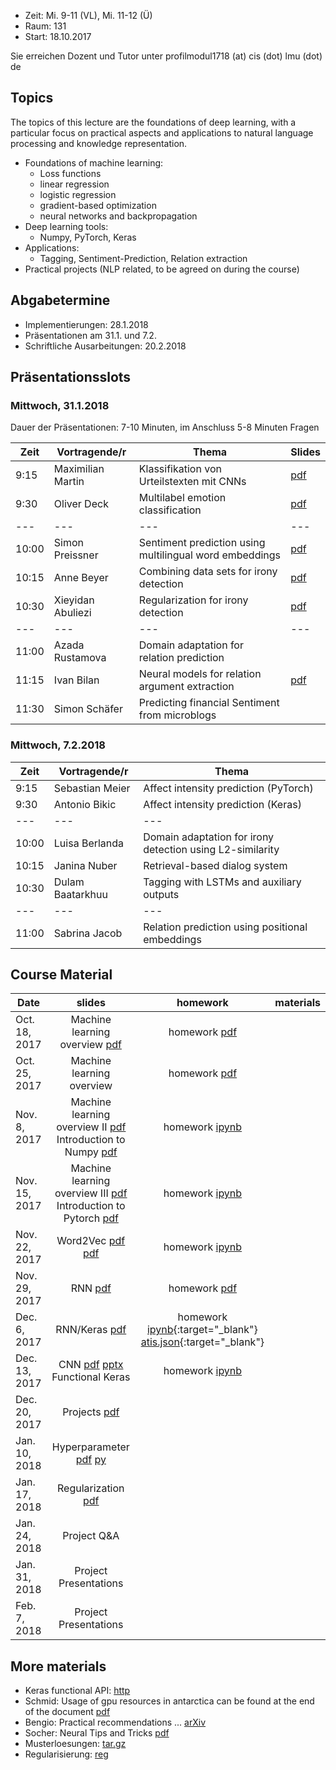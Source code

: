 - Zeit: Mi. 9-11 (VL), Mi. 11-12 (Ü)
- Raum: 131
- Start: 18.10.2017

Sie erreichen Dozent und Tutor unter  profilmodul1718 (at) cis (dot) lmu (dot) de

## Topics

The topics of this lecture are the foundations of deep learning, with a particular focus on practical aspects and applications to natural language processing and knowledge representation.

- Foundations of machine learning:
  - Loss functions
  - linear regression
  - logistic regression
  - gradient-based optimization
  - neural networks and backpropagation
- Deep learning tools:
  - Numpy, PyTorch, Keras
- Applications:
  - Tagging, Sentiment-Prediction, Relation extraction
- Practical projects (NLP related, to be agreed on during the course)


## Abgabetermine
- Implementierungen: 28.1.2018
- Präsentationen am 31.1. und 7.2.
- Schriftliche Ausarbeitungen: 20.2.2018

## Präsentationsslots
### Mittwoch, 31.1.2018

Dauer der Präsentationen: 7-10 Minuten, im Anschluss 5-8 Minuten Fragen

| Zeit | Vortragende/r | Thema | Slides |
| --- | --- | --- | --- |
| 9:15 | Maximilian Martin | Klassifikation von Urteilstexten mit CNNs | [pdf](project_Textklassifikation_mit_CNN_Maximilian_Martin.pdf) |
| 9:30 | Oliver Deck | Multilabel emotion classification | [pdf](project_Deck_Multiclass_Aspect.pdf) |
| --- | --- | --- | --- |
| 10:00 | Simon Preissner | Sentiment prediction using multilingual word embeddings | [pdf](project_preissner_presentation.pdf) |
| 10:15 | Anne Beyer | Combining data sets for irony detection | [pdf](project_presentation_Anne_Beyer.pdf) |
| 10:30 | Xieyidan Abuliezi | Regularization for irony detection | [pdf](project_abuliezi_irony_detection.pdf) |
| --- | --- | --- | --- |
| 11:00 | Azada Rustamova | Domain adaptation for relation prediction |  |
| 11:15 | Ivan Bilan | Neural models for relation argument extraction | [pdf](project_TAC_Ivan_Bilan.pdf) |
| 11:30 | Simon Schäfer | Predicting financial Sentiment from microblogs |  |

### Mittwoch, 7.2.2018

| Zeit | Vortragende/r | Thema |
| --- | --- | --- |
| 9:15 | Sebastian Meier | Affect intensity prediction (PyTorch) |
| 9:30 | Antonio Bikic | Affect intensity prediction (Keras) |
| --- | --- | --- |
| 10:00 | Luisa Berlanda | Domain adaptation for irony detection using L2-similarity |
| 10:15 | Janina Nuber | Retrieval-based dialog system |
| 10:30 | Dulam Baatarkhuu | Tagging with LSTMs and auxiliary outputs |
| --- | --- | --- |
| 11:00 | Sabrina Jacob | Relation prediction using positional embeddings |

## Course Material

| Date | slides | homework | materials |
|-----------------------------|:--------------------------------:|:------:|:-------------------------------------------------------------------|
| Oct. 18, 2017 | Machine learning overview [pdf](ml_basics_I.pdf)| homework [pdf](ex01_linalg.pdf) | |
| Oct. 25, 2017 | Machine learning overview | homework [pdf](ex02_probability.pdf) | |
| Nov. 8, 2017 | Machine learning overview II [pdf](ml_basics_II_short.pdf) <br>Introduction to Numpy [pdf](numpy_intro.pdf)| homework [ipynb](numpy.ipynb)  ||
| Nov. 15, 2017 | Machine learning overview III [pdf](ml_basics_III.pdf) <br> Introduction to Pytorch [pdf](pytorch_intro.pdf) | homework [ipynb](pytorch_intro.ipynb)  ||
| Nov. 22, 2017 | Word2Vec [pdf](word2vec.pdf) [pdf](word2vec2.pdf) | homework [ipynb](Pytorch_wordEmbeddings.ipynb)||
| Nov. 29, 2017 | RNN [pdf](rnn_main_ideas.pdf) | homework [pdf](ex06_lstm.pdf)||
| Dec. 6, 2017 | RNN/Keras [pdf](neural_networks.pdf) | homework [ipynb](argument_tagging.ipynb){:target="_blank"} [atis.json](atis.json){:target="_blank"}||
| Dec. 13, 2017| CNN [pdf](convolution_pooling.pdf) [pptx](cnn.pptx)<br> Functional Keras |  homework [ipynb](Sentiment_lstm_cnn_name.ipynb) ||
| Dec. 20, 2017| Projects [pdf](projects.pdf) | ||
| Jan. 10, 2018| Hyperparameter [pdf](hyper_params.pdf) [py](hyperopt.py)| ||
| Jan. 17, 2018| Regularization [pdf](Regularization.pdf) | ||
| Jan. 24, 2018| Project Q&A | ||
| Jan. 31, 2018 | Project Presentations|  ||
| Feb. 7, 2018 | Project Presentations |  ||


## More materials
- Keras functional API: [http](https://keras.io/getting-started/functional-api-guide/)
- Schmid: Usage of gpu resources in antarctica can be found at the end of the document [pdf](http://www.cis.uni-muenchen.de/~schmid/lehre/Experimente/Aufgaben/aufgabe8.pdf)
- Bengio: Practical recommendations ... [arXiv](https://arxiv.org/abs/1206.5533)
- Socher: Neural Tips and Tricks [pdf](http://cs224d.stanford.edu/lectures/CS224d-Lecture6.pdf)
- Musterloesungen: [tar.gz](musterloesungen.tar.gz)
- Regularisierung: [reg](reg.md)
